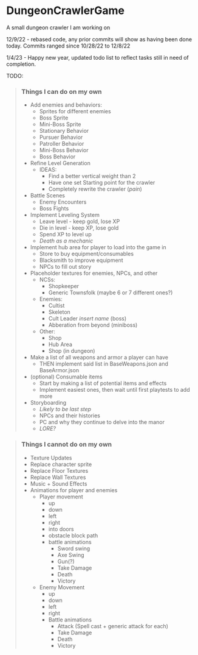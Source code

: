 # DungeonCrawlerGame
A small dungeon crawler I am working on

12/9/22 - rebased code, any prior commits will show as having been done today. Commits ranged since 10/28/22 to 12/8/22

1/4/23 - Happy new year, updated todo list to reflect tasks still in need of completion.

TODO:
>### Things I can do on my own
> - Add enemies and behaviors:
>   - Sprites for different enemies
>   - Boss Sprite
>   - Mini-Boss Sprite
>   - Stationary Behavior
>   - Pursuer Behavior
>   - Patroller Behavior
>   - Mini-Boss Behavior
>   - Boss Behavior
> - Refine Level Generation
>   - IDEAS:
>     - Find a better vertical weight than 2
>     - Have one set Starting point for the crawler
>     - Completely rewrite the crawler (*pain*)
> - Battle Scenes
>   - Enemy Encounters
>   - Boss Fights
> - Implement Leveling System
>   - Leave level - keep gold, lose XP
>   - Die in level - keep XP, lose gold
>   - Spend XP to level up
>   - *Death as a mechanic*
> - Implement hub area for player to load into the game in
>   - Store to buy equipment/consumables
>   - Blacksmith to improve equipment
>   - NPCs to fill out story
> - Placeholder textures for enemies, NPCs, and other
>   - NCSs:
>     - Shopkeeper
>     - Generic Townsfolk (maybe 6 or 7 different ones?)
>   - Enemies:
>     - Cultist
>     - Skeleton
>     - Cult Leader *insert name* (boss)
>     - Abberation from beyond (miniboss)
>   - Other:
>     - Shop
>     - Hub Area
>     - Shop (in dungeon)
> - Make a list of all weapons and armor a player can have
>   - THEN implement said list in BaseWeapons.json and BaseArmor.json
> - (optional) Consumable items
>   - Start by making a list of potential items and effects
>   - Implement easiest ones, then wait until first playtests to add more
> - Storyboarding
>   - *Likely to be last step*
>   - NPCs and their histories
>   - PC and why they continue to delve into the manor
>   - *LORE?*

>   
> ### Things I cannot do on my own 
>  - Texture Updates 
>   - Replace character sprite
>   - Replace Floor Textures
>   - Replace Wall Textures
> - Music + Sound Effects
> - Animations for player and enemies
>   - Player movement
>     - up 
>     - down
>     - left
>     - right
>     - into doors
>     - obstacle block path
>     - battle animations
>       - Sword swing
>       - Axe Swing
>       - Gun(?)
>       - Take Damage
>       - Death
>       - Victory
>   - Enemy Movement
>     - up 
>     - down
>     - left
>     - right
>     - Battle animations
>       - Attack (Spell cast + generic attack for each)
>       - Take Damage
>       - Death
>       - Victory